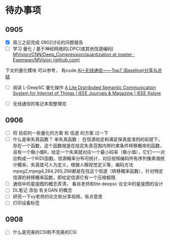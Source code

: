 # 待办事项
## 0905
- [x] 周三之前完成 0902讨论的问题报告
- [ ] 学习 量化 /  基于神经网络的LDPC(或其他信道编码)
[MVision/CNN/Deep_Compression/quantization at master · Ewenwan/MVision (github.com)](https://github.com/Ewenwan/MVision/tree/master/CNN/Deep_Compression/quantization)

下文的量化模块 可以参考， 有code
[AI+无线通信——Top7 (Baseline)分享与总结](https://blog.csdn.net/jasneik/article/details/115834361)

- [ ] 阅读 L-DeepSC 量化操作 
[A Lite Distributed Semantic Communication System for Internet of Things | IEEE Journals & Magazine | IEEE Xplore](https://ieeexplore.ieee.org/document/9252948)

- [ ] 无线通信的笔记本周整理完

## 0906
- [ ] 将 目前的一些量化的方案 和 信道 的方案 过一下
- [ ] 什么是率失真函数？
率失真函数： 在信源给定和满足保真度准则的前提下，存在一个函数，这个函数就是在给定失真范围内带约束条件转移概率的函数，且有一个极小值R，给定一个失真就对应一个最小码率（极小值），它们一一对应构成一个R(D)函数。信源概率分布可统计，对应视频编码所有序列像素值统计概率。失真度可人为定义，根据人眼视觉定义等，编码方法mpeg2,mpeg4,264,265,266都是在找这个信道（转移概率函数），针对特定信源的转移概率函数，即给定信源它有一个压缩极限.
- [ ] 通信中的星座图的概念弄清， 看肖老师和lite deepsc 论文中的星座图的设计
- [ ] DL笔记 添加 有关GAN 的概念
- [ ] 研究一下xy老师的论文和分享视频，有点意思
- [ ] 打印设备标签

## 0908 
- [ ] 什么是完美的CSI和不完美的CSI